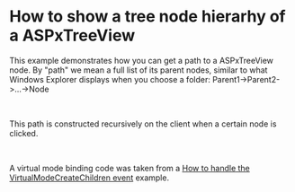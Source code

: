 # How to show a tree node hierarhy of a ASPxTreeView


<p>This example demonstrates how you can get a path to a ASPxTreeView node. By "path" we mean a full list of its parent nodes, similar to what Windows Explorer displays when you choose a folder: Parent1->Parent2->...->Node</p><br />
<p>This path is constructed recursively on the client when a certain node is clicked.</p><br />
<p>A virtual mode binding code was taken from a  <a href="https://www.devexpress.com/Support/Center/p/E2538">How to handle the VirtualModeCreateChildren event</a> example.</p>

<br/>


